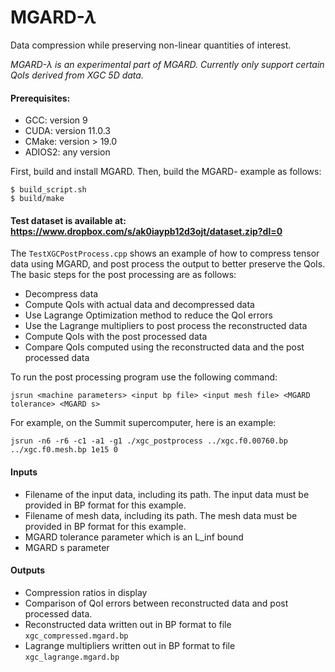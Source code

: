 # MGARD-$\lambda$ 

Data compression while preserving non-linear quantities of interest. 

*MGARD-$\lambda$ is an experimental part of MGARD. Currently only support certain QoIs derived from XGC 5D data.*

#### Prerequisites:

* GCC: version 9
* CUDA: version 11.0.3
* CMake: version > 19.0
* ADIOS2: any version

First, build and install MGARD. Then, build the MGARD- example as follows:

```
$ build_script.sh
$ build/make
```

#### Test dataset is available at: https://www.dropbox.com/s/ak0iaypb12d3ojt/dataset.zip?dl=0

The `TestXGCPostProcess.cpp` shows an example of how to compress tensor data using MGARD, and post process the output to better preserve the QoIs. The basic steps for the post processing are as follows:

*	Decompress data 
*	Compute QoIs with actual data and decompressed data
*	Use Lagrange Optimization method to reduce the QoI errors 
*	Use the Lagrange multipliers to post process the reconstructed data
*	Compute QoIs with the post processed data
*	Compare QoIs computed using the reconstructed data and the post processed data

To run the post processing program use the following command:

`jsrun <machine parameters> <input bp file> <input mesh file> <MGARD tolerance> <MGARD s>`

For example, on the Summit supercomputer, here is an example:

`jsrun -n6 -r6 -c1 -a1 -g1 ./xgc_postprocess ../xgc.f0.00760.bp ../xgc.f0.mesh.bp 1e15 0`

#### Inputs

* Filename of the input data, including its path. The input data must be provided in BP format for this example.
* Filename of mesh data, including its path. The mesh data must be provided in BP format for this example.
* MGARD tolerance parameter which is an L\_inf bound
* MGARD s parameter

#### Outputs
* Compression ratios in display
* Comparison of QoI errors between reconstructed data and post processed data.
* Reconstructed data written out in BP format to file `xgc_compressed.mgard.bp`
* Lagrange multipliers written out in BP format to file `xgc_lagrange.mgard.bp`
